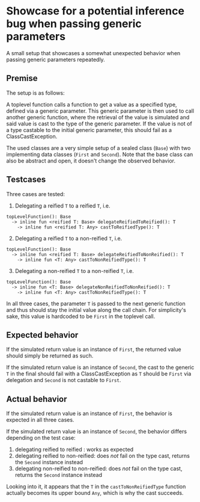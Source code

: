 # Showcase for a potential inference bug when passing generic parameters

A small setup that showcases a somewhat unexpected behavior when passing generic parameters repeatedly.

## Premise

The setup is as follows:

A toplevel function calls a function to get a value as a specified type, defined via a generic parameter.
This generic parameter is then used to call another generic function, where the retrieval of the value is simulated
and said value is cast to the type of the generic parameter. If the value is not of a type castable to the initial generic
parameter, this should fail as a ClassCastException.

The used classes are a very simple setup of a sealed class (`Base`) with two implementing data classes (`First`
and `Second`). Note that the base class can also be abstract and open, it doesn't change the observed behavior.

## Testcases

Three cases are tested:

1. Delegating a reified `T` to a reified `T`, i.e.
  ```
  topLevelFunction(): Base  
    -> inline fun <reified T: Base> delegateReifiedToReified(): T  
      -> inline fun <reified T: Any> castToReifiedType(): T  
  ```

2. Delegating a reified `T` to a non-reified `T`, i.e.
```
topLevelFunction(): Base  
  -> inline fun <reified T: Base> delegateReifiedToNonReified(): T  
    -> inline fun <T: Any> castToNonReifiedType(): T  
```

3. Delegating a non-reified `T` to a non-reified `T`, i.e.
```
topLevelFunction(): Base  
  -> inline fun <T: Base> delegateNonReifiedToNonReified(): T  
    -> inline fun <T: Any> castToNonReifiedType(): T  
```

In all three cases, the parameter `T` is passed to the next generic function and thus should stay the
initial value along the call chain. For simplicity's sake, this value is hardcoded to be `First` in the
toplevel call.

## Expected behavior  

If the simulated return value is an instance of `First`, the returned value should simply be returned as such.

If the simulated return value is an instance of `Second`, the cast to the generic `T` in the final should fail
with a ClassCastException as `T` should be `First` via delegation and `Second` is not castable to `First`.

## Actual behavior

If the simulated return value is an instance of `First`, the behavior is expected in all three cases.

If the simulated return value is an instance of `Second`, the behavior differs depending on the test case:
1. delegating reified to reified : works as expected
2. delegating reified to non-reified: does *not* fail on the type cast, returns the `Second` instance instead
3. delegating non-reified to non-reified: does *not* fail on the type cast, returns the `Second` instance instead

Looking into it, it appears that the `T` in the `castToNonReifiedType` function actually becomes its upper
bound `Any`, which is why the cast succeeds.